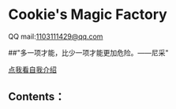 ﻿# Cookie's Magic Factory
QQ mail:1103111429@qq.com

##"多一项才能，比少一项才能更加危险。——尼采"

[点我看自我介绍](https://billcookie0929.github.io/test.html)

## Contents：
